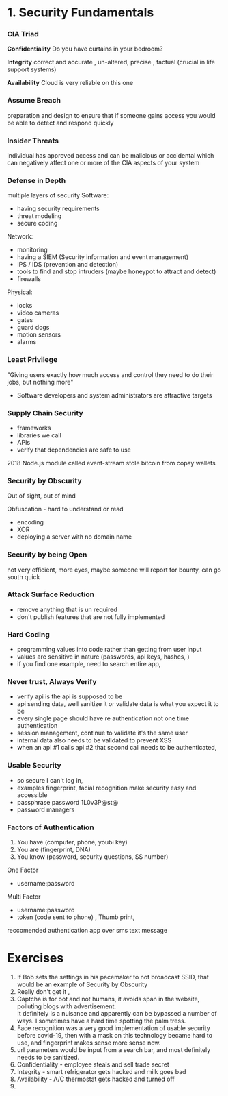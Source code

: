# 1.  Security Fundamentals
  
### CIA Triad
**Confidentiality** 
Do you have curtains in your bedroom?

**Integrity**
correct and accurate , un-altered, precise , factual (crucial in life support systems)

**Availability** 
Cloud is very reliable on this one

### Assume Breach
preparation and design to ensure that if someone gains access you would be able to detect and respond quickly

### Insider Threats
individual has approved access and can be malicious or accidental which can negatively affect one or more of the CIA aspects of your system

### Defense in Depth
multiple layers of security
Software: 
-  having security requirements
-  threat modeling
-  secure coding

Network:
-  monitoring
-  having a SIEM (Security information and event management)
-  IPS / IDS (prevention and detection)
-  tools to find and stop intruders (maybe honeypot to attract and detect)
-  firewalls

Physical:
-  locks
-  video cameras
-  gates
-  guard dogs
-  motion sensors
-  alarms

### Least Privilege
"Giving users exactly how much access and control they need to do their jobs, but nothing more"
-  Software developers and system administrators are attractive targets

### Supply Chain Security
-  frameworks
-  libraries we call
-  APIs
-  verify that dependencies are safe to use

2018 Node.js module called event-stream stole bitcoin from copay wallets

### Security by Obscurity
Out of sight, out of mind

Obfuscation - hard to understand or read 
-  encoding
-  XOR
-  deploying a server with no domain name

### Security by being Open
not very efficient, more eyes, maybe someone will report for bounty, can go south quick

### Attack Surface Reduction
-  remove anything that is un required 
-  don't publish features that are not fully implemented

### Hard Coding
-  programming values into code rather than getting from user input
-  values are sensitive in nature (passwords, api keys, hashes, )
-  if you find one example, need to search entire app, 

### Never trust, Always Verify
-  verify api is the api is supposed to be
-  api sending data, well sanitize it or validate data is what you expect it to be
-  every single page should have re authentication not one time authentication
-  session management, continue to validate it's the same user
-  internal data also needs to be validated to prevent XSS
-  when an api #1 calls api #2 that second call needs to be authenticated,

### Usable Security
-  so secure I can't log in, 
-  examples fingerprint, facial recognition make security easy and accessible 
-  passphrase password  1L0v3P@st@ 
-  password managers

### Factors of Authentication
1.  You have (computer, phone, youbi key)
2.  You are (fingerprint, DNA)
3.  You know (password, security questions, SS number)

One Factor
-  username:password

Multi Factor
- username:password
- token (code sent to phone) , Thumb print, 

reccomended authentication app over sms text message 

# Exercises
1.  If Bob sets the settings in his pacemaker to not broadcast SSID, that would be an example of Security by Obscurity
2.  Really don't get it , 
3.  Captcha is for bot and not humans, it avoids span in the website, polluting blogs with advertisement.  
It definitely is a nuisance and apparently can be bypassed a number of ways.  I sometimes have a hard time spotting the palm tress.
4.  Face recognition was a very good implementation of usable security before covid-19, then with a mask on this 
technology became hard to use, and fingerprint makes sense more sense now.
5.  url parameters would be input from a search bar, and most definitely needs to be sanitized.
6.  Confidentiality - employee steals and sell trade secret 
7.  Integrity - smart refrigerator gets hacked and milk goes bad 
8.  Availability - A/C thermostat gets hacked and turned off 
9.  

